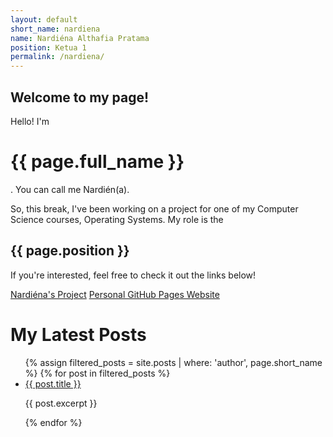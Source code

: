 ```yaml
---
layout: default
short_name: nardiena
name: Nardiéna Althafia Pratama
position: Ketua 1
permalink: /nardiena/
---
```

Welcome to my page!
-----

Hello! I'm <h1>{{ page.full_name }}</h1>. You can call me Nardién(a).


So, this break, I've been working on a project for one of my Computer Science courses, Operating Systems. My role is the <h2>{{ page.position }}</h2> If you're interested, feel free to check it out the links below!

[Nardiéna's Project](https://nardienapratama.github.io/extra182/)
[Personal GitHub Pages Website](https://nardienapratama.github.io/extra182)

<h1> My Latest Posts</h1>
<ul>
  {% assign filtered_posts = site.posts | where: 'author', page.short_name %}
  {% for post in filtered_posts %}
    <li><a href="{{ post.url }}">{{ post.title }}</a></li>
    <p>{{ post.excerpt }}</p>
  {% endfor %}
</ul>
